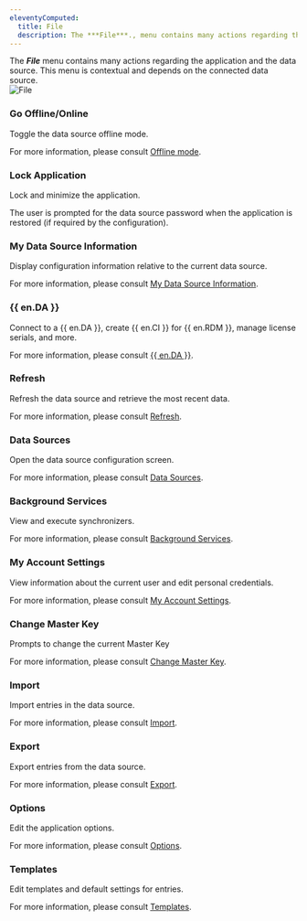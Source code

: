 ```yaml
---
eleventyComputed:
  title: File
  description: The ***File***., menu contains many actions regarding the application and the data source. This menu is contextual and depends on the connected data source.  ç
---
```

The ***File*** menu contains many actions regarding the application and the data source. This menu is contextual and depends on the connected data source.  
![File](https://cdnweb.devolutions.net/docs/docs_en_rdm_windows_RDMWin6238.png) 

### Go Offline/Online 

Toggle the data source offline mode.  

For more information, please consult [Offline mode](/rdm/windows/data-sources/offline-mode/). 

### Lock Application 

Lock and minimize the application.  

The user is prompted for the data source password when the application is restored (if required by the configuration). 

### My Data Source Information 

Display configuration information relative to the current data source.  

For more information, please consult [My Data Source Information](/rdm/windows/commands/file/my-data-source-information/). 

### {{ en.DA }} 

Connect to a {{ en.DA }}, create {{ en.CI }} for {{ en.RDM }}, manage license serials, and more.  

For more information, please consult [{{ en.DA }}](/rdm/windows/commands/file/devolutions-account/). 

### Refresh 

Refresh the data source and retrieve the most recent data.  

For more information, please consult [Refresh](/rdm/windows/commands/file/refresh/). 

### Data Sources 

Open the data source configuration screen.  

For more information, please consult [Data Sources](/rdm/windows/commands/file/data-sources/). 

### Background Services 

View and execute synchronizers.  

For more information, please consult [Background Services](/rdm/windows/commands/file/background-services/). 

### My Account Settings 

View information about the current user and edit personal credentials.  

For more information, please consult [My Account Settings](/rdm/windows/commands/file/my-account-settings/). 

### Change Master Key 

Prompts to change the current Master Key  

For more information, please consult [Change Master Key](/rdm/windows/commands/file/change-master-key/). 

### Import 

Import entries in the data source.  

For more information, please consult [Import](/rdm/windows/commands/file/import/). 

### Export 

Export entries from the data source. 

For more information, please consult [Export](/rdm/windows/commands/file/export/). 

### Options 

Edit the application options.  

For more information, please consult [Options](/rdm/windows/commands/file/options/). 

### Templates 

Edit templates and default settings for entries.  

For more information, please consult [Templates](/rdm/windows/commands/file/templates/). 
